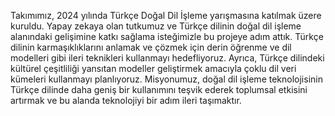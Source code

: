 Takımımız, 2024 yılında Türkçe Doğal Dil İşleme yarışmasına katılmak üzere kuruldu. Yapay zekaya olan tutkumuz ve Türkçe dilinin doğal dil işleme alanındaki gelişimine katkı sağlama isteğimizle bu projeye adım attık. Türkçe dilinin karmaşıklıklarını anlamak ve çözmek için derin öğrenme ve dil modelleri gibi ileri teknikleri kullanmayı hedefliyoruz. Ayrıca, Türkçe dilindeki kültürel çeşitliliği yansıtan modeller geliştirmek amacıyla çoklu dil veri kümeleri kullanmayı planlıyoruz. Misyonumuz, doğal dil işleme teknolojisinin Türkçe dilinde daha geniş bir kullanımını teşvik ederek toplumsal etkisini artırmak ve bu alanda teknolojiyi bir adım ileri taşımaktır.
